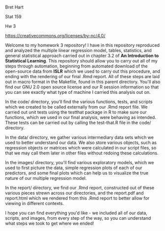Bret Hart

Stat 159

Hw 3

https://creativecommons.org/licenses/by-nc/4.0/

Welcome to my homework 3 repository! I have in this repository reproduced and analyzed the multiple linear regression model, tables, statistics, and general statistical approach carried out in chapter 3.2 of **An Introduction to Statistical Learning**. This repository should allow you to carry out all of my steps through automation, beginning from automated download of the open-source data from **ISLR** which we used to carry out this procedure, and ending with the rendering of our final .Rmd report. All of these steps are laid out in macro format in the Makefile, found in this parent directory. You'll also find our GNU 2.0 open source license and our R session information so that you can see exactly what type of machine I carried this analysis out on.

In the code/ directory, you'll find the various functions, tests, and scripts which we created to be called externally from our .Rmd report file. We carried out unit tests using the testthat package in R to make sure our functions, which we used in our final analysis, were behaving as intended. These tests can be carried out by calling the test-that.R file in the code/ directory. 

In the data/ directory, we gather various intermediary data sets which we used to better understand our data. We also store various objects, such as regression objects or matrices which were calculated in our script files, so that we may call them later in other files without redoing these calculations. 

In the images/ directory, you'll find various exploratory models, which we used to first picture the data, simple regression plots of each of our predictors, and some final plots which can help us to visualize the true nature of our multiple regression model.

In the report/ directory, we find our .Rmd report, constructed out of these various pieces strewn across our directories, and the report.pdf and report.html which we rendered from this .Rmd report to better allow for viewing in different contexts.

I hope you can find everything you'd like - we included all of our data, scripts, and images, from every step of the way, so you can understand what steps we took to get where we ended!
